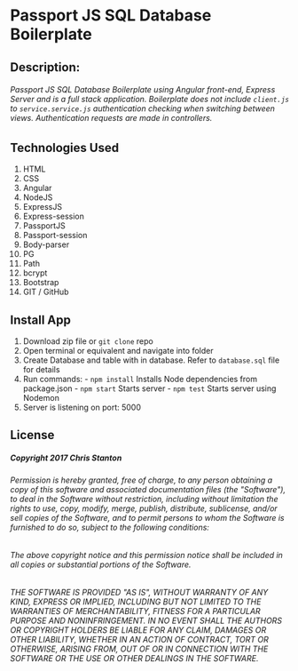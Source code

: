 # Passport JS SQL Database Boilerplate


## Description:
###### Passport JS SQL Database Boilerplate using Angular front-end, Express Server and is a full stack application. Boilerplate does not include ``client.js`` to ``service.service.js`` authentication checking when switching between views. Authentication requests are made in controllers.


## Technologies Used
  1. HTML
  2. CSS
  3. Angular
  4. NodeJS
  5. ExpressJS
  6. Express-session
  7. PassportJS
  8. Passport-session
  9. Body-parser
  10. PG
  11. Path
  12. bcrypt
  13. Bootstrap
  14. GIT / GitHub


## Install App
  1. Download zip file or ``git clone`` repo
  2. Open terminal or equivalent and navigate into folder
  3. Create Database and table with in database.  Refer to `` database.sql `` file for details
  4. Run commands:
    - `` npm install `` Installs Node dependencies from package.json
    - ``` npm start ``` Starts server
    - ``` npm test ``` Starts server using Nodemon
  5. Server is listening on port: 5000


## License
##### Copyright 2017 Chris Stanton

###### Permission is hereby granted, free of charge, to any person obtaining a copy of this software and associated documentation files (the "Software"), to deal in the Software without restriction, including without limitation the rights to use, copy, modify, merge, publish, distribute, sublicense, and/or sell copies of the Software, and to permit persons to whom the Software is furnished to do so, subject to the following conditions:

###### The above copyright notice and this permission notice shall be included in all copies or substantial portions of the Software.

###### THE SOFTWARE IS PROVIDED "AS IS", WITHOUT WARRANTY OF ANY KIND, EXPRESS OR IMPLIED, INCLUDING BUT NOT LIMITED TO THE WARRANTIES OF MERCHANTABILITY, FITNESS FOR A PARTICULAR PURPOSE AND NONINFRINGEMENT. IN NO EVENT SHALL THE AUTHORS OR COPYRIGHT HOLDERS BE LIABLE FOR ANY CLAIM, DAMAGES OR OTHER LIABILITY, WHETHER IN AN ACTION OF CONTRACT, TORT OR OTHERWISE, ARISING FROM, OUT OF OR IN CONNECTION WITH THE SOFTWARE OR THE USE OR OTHER DEALINGS IN THE SOFTWARE.
